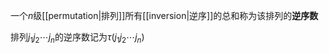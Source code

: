 一个$n$级[[permutation|排列]]所有[[inversion|逆序]]的总和称为该排列的**逆序数**

排列$j_1j_2\cdots j_n$的逆序数记为$\tau(j_1j_2\cdots j_n)$